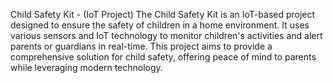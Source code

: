 Child Safety Kit - (IoT Project) 
The Child Safety Kit is an IoT-based project designed to ensure the safety of children in a home environment. 
It uses various sensors and IoT technology to monitor children's activities and alert parents or guardians in real-time. 
This project aims to provide a comprehensive solution for child safety, offering peace of mind to parents while leveraging modern technology.
